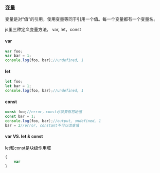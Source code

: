 ### 变量

变量是对“值”的引用，使用变量等同于引用一个值。每一个变量都有一个变量名。

js里三种定义变量方法， var, let，const

#### var

```js
var foo;
var bar = 1;
console.log(foo, bar);//undefined, 1
```

#### let

```js
let foo;
let bar = 1;
console.log(foo, bar);//undefined, 1
```

#### const

```js
const foo;//error，const必须要有初始值
const bar = 1;
console.log(foo, bar);//output, undefined, 1
bar = 2//error, constant不可以改变值
```

#### var VS. let & const

let和const是块级作用域

```js
{
    var 
}
```



